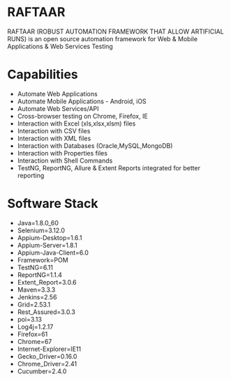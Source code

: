 # RAFTAAR

RAFTAAR (ROBUST AUTOMATION FRAMEWORK THAT ALLOW ARTIFICIAL RUNS) is an open source automation framework for Web & Mobile Applications & Web Services Testing 

# Capabilities

 - Automate Web Applications
 - Automate Mobile Applications - Android, iOS
 - Automate Web Services/API
 - Cross-browser testing on Chrome, Firefox, IE
 - Interaction with Excel (xls,xlsx,xlsm) files
 - Interaction with CSV files
 - Interaction with XML files
 - Interaction with Databases (Oracle,MySQL,MongoDB)
 - Interaction with Properties files
 - Interaction with Shell Commands
 - TestNG, ReportNG, Allure & Extent Reports integrated for better reporting
 

# Software Stack

- Java=1.8.0_60
- Selenium=3.12.0
- Appium-Desktop=1.6.1
- Appium-Server=1.8.1
- Appium-Java-Client=6.0
- Framework=POM
- TestNG=6.11
- ReportNG=1.1.4
- Extent_Report=3.0.6
- Maven=3.3.3
- Jenkins=2.56
- Grid=2.53.1
- Rest_Assured=3.0.3
- poi=3.13
- Log4j=1.2.17
- Firefox=61
- Chrome=67
- Internet-Explorer=IE11
- Gecko_Driver=0.16.0
- Chrome_Driver=2.41
- Cucumber=2.4.0
